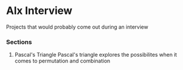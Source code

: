 # Alx Interview
Projects that would probably come out during an interview
### Sections
1. Pascal's Triangle
	Pascal's triangle explores the possibilites when it comes to permutation and combination